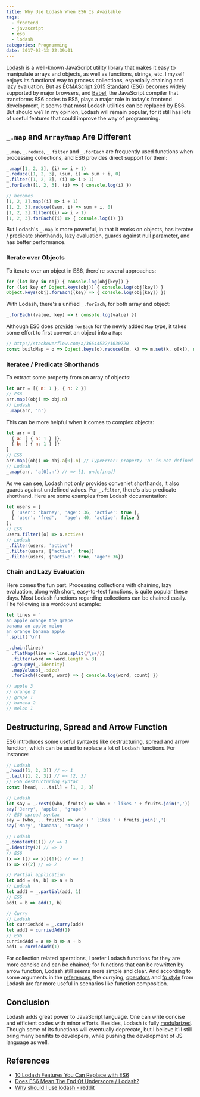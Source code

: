 ```yaml
---
title: Why Use Lodash When ES6 Is Available
tags:
  - frontend
  - javascript
  - es6
  - lodash
categories: Programming
date: 2017-03-13 22:39:01
---
```



[Lodash](https://lodash.com/) is a well-known JavaScript utility library that makes it easy to manipulate arrays and objects, as well as functions, strings, etc. I myself enjoys its functional way to process collections, especially chaining and lazy evaluation. But as [ECMAScript 2015 Standard][1] (ES6) becomes widely supported by major browsers, and [Babel](https://babeljs.io/), the JavaScript compiler that transforms ES6 codes to ES5, plays a major role in today's frontend development, it seems that most Lodash utilities can be replaced by ES6. But should we? In my opinion, Lodash will remain popular, for it still has lots of useful features that could improve the way of programming.

## `_.map` and `Array#map` Are Different

`_.map`, `_.reduce`, `_.filter` and `_.forEach` are frequently used functions when processing collections, and ES6 provides direct support for them:

```js
_.map([1, 2, 3], (i) => i + 1)
_.reduce([1, 2, 3], (sum, i) => sum + i, 0)
_.filter([1, 2, 3], (i) => i > 1)
_.forEach([1, 2, 3], (i) => { console.log(i) })

// becomes
[1, 2, 3].map((i) => i + 1)
[1, 2, 3].reduce((sum, i) => sum + i, 0)
[1, 2, 3].filter((i) => i > 1)
[1, 2, 3].forEach((i) => { console.log(i) })
```

But Lodash's `_.map` is more powerful, in that it works on objects, has iteratee / predicate shorthands, lazy evaluation, guards against null parameter, and has better performance.

<!-- more -->

### Iterate over Objects

To iterate over an object in ES6, there're several approaches:

```js
for (let key in obj) { console.log(obj[key]) }
for (let key of Object.keys(obj)) { console.log(obj[key]) }
Object.keys(obj).forEach((key) => { console.log(obj[key]) })
```

With Lodash, there's a unified `_.forEach`, for both array and object:

```js
_.forEach((value, key) => { console.log(value) })
```

Although ES6 does [provide][2] `forEach` for the newly added `Map` type, it takes some effort to first convert an object into a `Map`:

```js
// http://stackoverflow.com/a/36644532/1030720
const buildMap = o => Object.keys(o).reduce((m, k) => m.set(k, o[k]), new Map());
```

### Iteratee / Predicate Shorthands

To extract some property from an array of objects:

```js
let arr = [{ n: 1 }, { n: 2 }]
// ES6
arr.map((obj) => obj.n)
// Lodash
_.map(arr, 'n')
```

This can be more helpful when it comes to complex objects:

```js
let arr = [
  { a: [ { n: 1 } ]},
  { b: [ { n: 1 } ]}
]
// ES6
arr.map((obj) => obj.a[0].n) // TypeError: property 'a' is not defined in arr[1]
// Lodash
_.map(arr, 'a[0].n') // => [1, undefined]
```

As we can see, Lodash not only provides conveniet shorthands, it also guards against undefined values. For `_.filter`, there's also predicate shorthand. Here are some examples from Lodash documentation:

```js
let users = [
  { 'user': 'barney', 'age': 36, 'active': true },
  { 'user': 'fred',   'age': 40, 'active': false }
];
// ES6
users.filter((o) => o.active)
// Lodash
_.filter(users, 'active')
_.filter(users, ['active', true])
_.filter(users, {'active': true, 'age': 36})
```

### Chain and Lazy Evaluation

Here comes the fun part. Processing collections with chaining, lazy evaluation, along with short, easy-to-test functions, is quite popular these days. Most Lodash functions regarding collections can be chained easily. The following is a wordcount example:

```js
let lines = `
an apple orange the grape
banana an apple melon
an orange banana apple
`.split('\n')

_.chain(lines)
  .flatMap(line => line.split(/\s+/))
  .filter(word => word.length > 3)
  .groupBy(_.identity)
  .mapValues(_.size)
  .forEach((count, word) => { console.log(word, count) })

// apple 3
// orange 2
// grape 1
// banana 2
// melon 1
```

## Destructuring, Spread and Arrow Function

ES6 introduces some useful syntaxes like destructuring, spread and arrow function, which can be used to replace a lot of Lodash functions. For instance:

```js
// Lodash
_.head([1, 2, 3]) // => 1
_.tail([1, 2, 3]) // => [2, 3]
// ES6 destructuring syntax
const [head, ...tail] = [1, 2, 3]

// Lodash
let say = _.rest((who, fruits) => who + ' likes ' + fruits.join(','))
say('Jerry', 'apple', 'grape')
// ES6 spread syntax
say = (who, ...fruits) => who + ' likes ' + fruits.join(',')
say('Mary', 'banana', 'orange')

// Lodash
_.constant(1)() // => 1
_.identity(2) // => 2
// ES6
(x => (() => x))(1)() // => 1
(x => x)(2) // => 2

// Partial application
let add = (a, b) => a + b
// Lodash
let add1 = _.partial(add, 1)
// ES6
add1 = b => add(1, b)

// Curry
// Lodash
let curriedAdd = _.curry(add)
let add1 = curriedAdd(1)
// ES6
curriedAdd = a => b => a + b
add1 = curriedAdd(1)
```

For collection related operations, I prefer Lodash functions for they are more concise and can be chained; for functions that can be rewritten by arrow function, Lodash still seems more simple and clear. And according to some arguments in the [references](#References), the currying, [operators][3] and [fp style][4] from Lodash are far more useful in scenarios like function composition.

## Conclusion

Lodash adds great power to JavaScript language. One can write concise and efficient codes with minor efforts. Besides, Lodash is fully [modularized][5]. Though some of its functions will eventually deprecate, but I believe it'll still bring many benifits to developers, while pushing the development of JS language as well.

## References

* [10 Lodash Features You Can Replace with ES6](https://www.sitepoint.com/lodash-features-replace-es6/)
* [Does ES6 Mean The End Of Underscore / Lodash?](https://derickbailey.com/2016/09/12/does-es6-mean-the-end-of-underscore-lodash/)
* [Why should I use lodash - reddit](https://www.reddit.com/r/javascript/comments/41fq2s/why_should_i_use_lodash_or_rather_what_lodash/)

[1]: http://www.ecma-international.org/ecma-262/6.0/
[2]: https://developer.mozilla.org/en-US/docs/Web/JavaScript/Reference/Global_Objects/Map
[3]: https://lodash.com/docs/#add
[4]: https://github.com/lodash/lodash/wiki/FP-Guide
[5]: https://lodash.com/custom-builds
